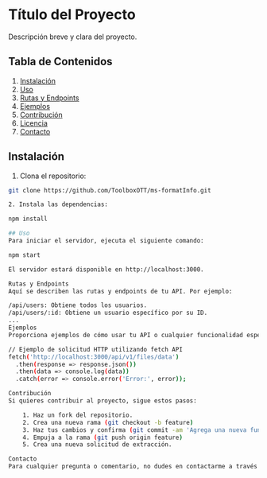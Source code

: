 # Título del Proyecto

Descripción breve y clara del proyecto.

## Tabla de Contenidos

1. [Instalación](#instalación)
2. [Uso](#uso)
3. [Rutas y Endpoints](#rutas-y-endpoints)
4. [Ejemplos](#ejemplos)
5. [Contribución](#contribución)
6. [Licencia](#licencia)
7. [Contacto](#contacto)

## Instalación

1. Clona el repositorio:

```bash
git clone https://github.com/ToolboxOTT/ms-formatInfo.git

2. Instala las dependencias:

npm install

## Uso
Para iniciar el servidor, ejecuta el siguiente comando:

npm start

El servidor estará disponible en http://localhost:3000.

Rutas y Endpoints
Aquí se describen las rutas y endpoints de tu API. Por ejemplo:

/api/users: Obtiene todos los usuarios.
/api/users/:id: Obtiene un usuario específico por su ID.
...
Ejemplos
Proporciona ejemplos de cómo usar tu API o cualquier funcionalidad específica. Por ejemplo:

// Ejemplo de solicitud HTTP utilizando fetch API
fetch('http://localhost:3000/api/v1/files/data')
  .then(response => response.json())
  .then(data => console.log(data))
  .catch(error => console.error('Error:', error));

Contribución
Si quieres contribuir al proyecto, sigue estos pasos:

    1. Haz un fork del repositorio.
    2. Crea una nueva rama (git checkout -b feature)
    3. Haz tus cambios y confirma (git commit -am 'Agrega una nueva función')
    4. Empuja a la rama (git push origin feature)
    5. Crea una nueva solicitud de extracción.

Contacto
Para cualquier pregunta o comentario, no dudes en contactarme a través de betobustamante.ef@gmail.com o visita mi perfil en [https://github.com/betobustamante].
